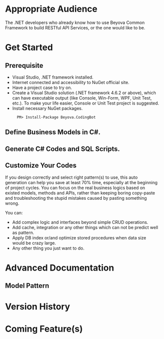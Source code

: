 
# Appropriate Audience
The .NET developers who already know how to use Beyova Common Framework to build RESTful API Services, or the one would like to be.

# Get Started
## Prerequisite
- Visual Studio, .NET framework installed.
- Internet connected and accessibility to NuGet official site.
- Have a project case to try on.
- Create a Visual Studio solution (.NET framework 4.6.2 or above), which can have executable output (like Console, Win-Form, WPF, Unit Test, etc.). To make your life easier, Console or Unit Test project is suggested.
- Install necessary NuGet packages.
  ````````````````````````````````````````````````
    PM> Install-Package Beyova.CodingBot
  ````````````````````````````````````````````````

## Define Business Models in C#.

## Generate C# Codes and SQL Scripts.
## Customize Your Codes
If you design correctly and select right pattern(s) to use, this auto generation can help you save at least 70% time, especially at the beginning of project cycles. You can focus on the real business logics based on existed models, methods and APIs, rather than keeping boring copy-paste and troubleshooting the stupid mistakes caused by pasting something wrong.

You can:
- Add complex logic and interfaces beyond simple CRUD operations.
- Add cache, integration or any other things which can not be predict well as pattern.
- Apply DB index or/and optimize stored procedures when data size would be crazy large.
- Any other thing you just want to do.

# Advanced Documentation

## Model Pattern

# Version History


# Coming Feature(s)
